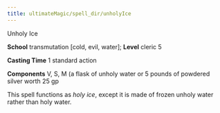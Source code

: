 ```yaml
---
title: ultimateMagic/spell_dir/unholyIce
---
```

Unholy Ice

**School** transmutation [cold, evil, water]; **Level** cleric 5

**Casting Time** 1 standard action

**Components** V, S, M (a flask of unholy water or 5 pounds of powdered silver worth 25 gp

This spell functions as _holy ice_, except it is made of frozen unholy water rather than holy water.

